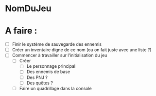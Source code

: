 # NomDuJeu

# A faire :

- [ ] Finir le système de sauvegarde des ennemis
- [ ] Créer un inventaire digne de ce nom (ou on fait juste avec une liste ?)
- [ ] Commencer à travailler sur l'initialisation du jeu
    - [ ] Créer 
        - [ ] Le personnage principal
        - [ ] Des ennemis de base
        - [ ] Des PNJ ?
        - [ ] Des quêtes ?
    - [ ] Faire un quadrillage dans la console 